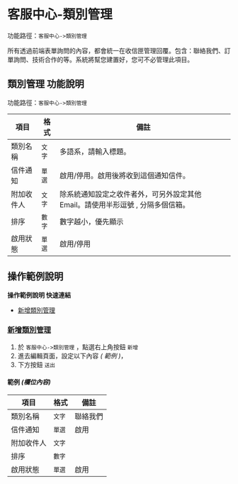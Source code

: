 #  客服中心-類別管理

功能路徑：`客服中心->類別管理`

所有透過前端表單詢問的內容，都會統一在收信匣管理回覆。包含：聯絡我們、訂單詢問、技術合作的等。系統將幫您建置好，您可不必管理此項目。



##  類別管理 功能說明

功能路徑：`客服中心->類別管理`

| 項目  | 格式 | 備註 |
|---|---|---|
|類別名稱|`文字`|多語系，請輸入標題。|
|信件通知|`單選`|啟用/停用。啟用後將收到這個通知信件。|
|附加收件人|`文字`|除系統通知設定之收件者外，可另外設定其他 Email。請使用半形逗號 , 分隔多個信箱。|
|排序|`數字`|數字越小，優先顯示|
|啟用狀態|`單選`|啟用/停用|


##  操作範例說明

**操作範例說明 快速連結**

* [新增類別管理](/guide/inbox-category#新增類別管理)

### [新增類別管理](/guide/inbox-category#新增類別管理)

1. 於 `客服中心->類別管理` ，點選右上角按鈕 `新增` 
2. 進去編輯頁面，設定以下內容 _( 範例 )_，
3. 下方按鈕 `送出`

#### 範例 _(欄位內容)_

| 項目  | 格式 | 備註 |
|---|---|---|
|類別名稱|`文字`|聯絡我們|
|信件通知|`單選`|啟用|
|附加收件人|`文字`||
|排序|`數字`||
|啟用狀態|`單選`|啟用|
